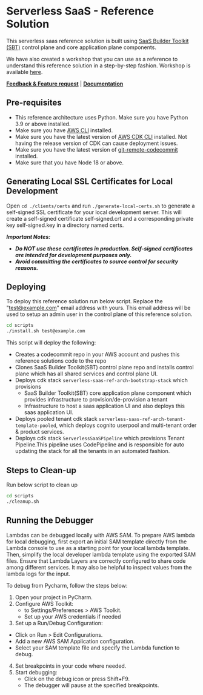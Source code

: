 # Serverless SaaS - Reference Solution

This serverless saas reference solution is built using [SaaS Builder Toolkit (SBT)](https://github.com/awslabs/sbt-aws) control plane and core application plane components.

We have also created a workshop that you can use as a reference to understand this reference solution in a step-by-step fashion. Workshop is available [here](https://github.com/aws-samples/aws-serverless-saas-workshop).

**[Feedback & Feature request](https://www.pulse.aws/survey/EHE3TICQ)** | **[Documentation](DOCUMENTATION.md)**

## Pre-requisites

- This reference architecture uses Python. Make sure you have Python 3.9 or above installed.
- Make sure you have [AWS CLI](https://docs.aws.amazon.com/cli/latest/userguide/cli-chap-install.html) installed.
- Make sure you have the latest version of [AWS CDK CLI](https://docs.aws.amazon.com/cdk/latest/guide/cli.html) installed. Not having the release version of CDK can cause deployment issues.
- Make sure you have the latest version of [git-remote-codecommit](https://docs.aws.amazon.com/codecommit/latest/userguide/setting-up-git-remote-codecommit.html) installed.
- Make sure that you have Node 18 or above.

## Generating Local SSL Certificates for Local Development
Open `cd ./clients/certs` and run `./generate-local-certs.sh` to generate a self-signed SSL certificate for your local development server.
This will create a self-signed certificate self-signed.crt and a corresponding private key self-signed.key in a directory named certs.

***Important Notes:***

- ***Do NOT use these certificates in production. Self-signed certificates are intended for development purposes only.***
- ***Avoid committing the certificates to source control for security reasons.***

## Deploying

To deploy this reference solution run below script. Replace the "test@example.com" email address with yours. This email address will be used to setup an admin user in the control plane of this reference solution.

```bash
cd scripts
./install.sh test@example.com
```

This script will deploy the following:

- Creates a codecommit repo in your AWS account and pushes this reference solutions code to the repo
- Clones SaaS Builder Toolkit(SBT) control plane repo and installs control plane which has all shared services and control plane UI.
- Deploys cdk stack `serverless-saas-ref-arch-bootstrap-stack` which provisions
  - SaaS Builder Toolkit(SBT) core application plane component which provides infrastructure to provision/de-provision a tenant
  - Infrastructure to host a saas application UI and also deploys this saas application UI.
- Deploys pooled tenant cdk stack `serverless-saas-ref-arch-tenant-template-pooled`, which deploys cognito userpool and multi-tenant order & product services.
- Deploys cdk stack `ServerlessSaaSPipeline` which provisions Tenant Pipeline.This pipeline uses CodePipeline and is responsible for auto updating the stack for all the tenants in an automated fashion.

## Steps to Clean-up

Run below script to clean up

```bash
cd scripts
./cleanup.sh
```

## Running the Debugger

Lambdas can be debugged locally with AWS SAM. To prepare AWS lambda for local debugging, first export an initial SAM template directly from the Lambda console to use as a starting point for your local lambda template. Then, simplify the local developer lambda template using the exported SAM files. Ensure that Lambda Layers are correctly configured to share code among different services. It may also be helpful to inspect values from the lambda logs for the input.

To debug from Pycharm, follow the steps below:

1. Open your project in PyCharm. 
2. Configure AWS Toolkit:
   - to Settings/Preferences > AWS Toolkit.
   - Set up your AWS credentials if needed
3.	Set up a Run/Debug Configuration:
   - Click on Run > Edit Configurations.
   - Add a new AWS SAM Application configuration.
   - Select your SAM template file and specify the Lambda function to debug. 
4. Set breakpoints in your code where needed. 
5. Start debugging:
   - Click on the debug icon or press Shift+F9. 
   - The debugger will pause at the specified breakpoints.